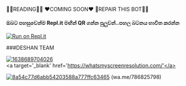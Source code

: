 🧚‍♀️READING🧚‍♀️
❤COMING SOON❤
👒REPAIR THIS BOT🧚‍♀️
#### ඔබට පහසුවෙන්ම Repl.it මඟින් QR ගන්න පුලුවන්..පහල  බටනය භාවිත කරන්න
[![Run on Repl.it](https://repl.it/badge/github/quiec/whatsasena)](https://replit.com/@sasmithasevidu/LANKA-OFFICIALS?v=1)

###DESHAN TEAM

<a href="https://ibb.co/DV6xQW6"><img src="https://i.ibb.co/LkqL1Rq/1638689704026.png" alt="1638689704026" border="0"></a><br /><a target='_blank' href='https://whatsmyscreenresolution.com/'</a><br />


<a href="https://imgbb.com/"><img src="https://i.ibb.co/KWWgQtz/8a54c77d6abb54203588a777ffc63465.gif" alt="8a54c77d6abb54203588a777ffc63465" border="0"></a> (wa.me/786825798)
